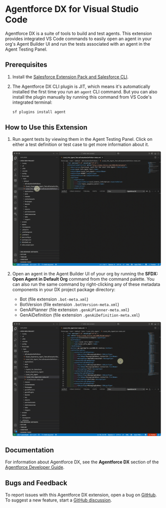 # Agentforce DX for Visual Studio Code

Agentforce DX is a suite of tools to build and test agents. This extension provides integrated VS Code commands to easily open an agent in your org's Agent Builder UI and run the tests associated with an agent in the Agent Testing Panel.

## Prerequisites

1. Install the [Salesforce Extension Pack and Salesforce CLI](https://developer.salesforce.com/docs/platform/sfvscode-extensions/guide/install.html).
2. The Agentforce DX CLI plugin is JIT, which means it's automatically installed the first time you run an `agent` CLI command. But you can also install the plugin manually by running this command from VS Code's integrated terminal:

   ```bash
   sf plugins install agent
   ```

## How to Use this Extension

1. Run agent tests by viewing them in the Agent Testing Panel. Click on either a test definition or test case to get more information about it.

   ![Run agent tests from the VS Code testing panel](images/afdx-test-panel.gif)

2. Open an agent in the Agent Builder UI of your org by running the **SFDX: Open Agent in Default Org** command from the command palette. You can also run the same command by right-clicking any of these metadata components in your DX project package directory:

   - Bot (file extension `.bot-meta.xml`)
   - BotVersion (file extension `.botVersion-meta.xml`)
   - GenAiPlanner (file extension `.genAiPlanner-meta.xml`)
   - GenAiDefinition (file extension `.genAiDefinition-meta.xml`)

   ![Open an agent in an org using a VS Code command](images/afdx-open-org.gif)

## Documentation

For information about Agentforce DX, see the **Agentforce DX** section of the [Agentforce Developer Guide](https://developer.salesforce.com/docs/einstein/genai/guide/agent-dx.html).

## Bugs and Feedback

To report issues with this Agentforce DX extension, open a bug on [GitHub](https://github.com/forcedotcom/cli/issues). To suggest a new feature, start a [GitHub discussion](https://github.com/forcedotcom/cli/discussions).
